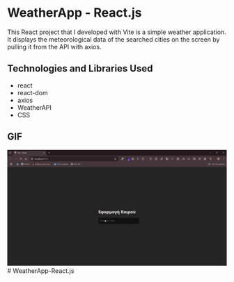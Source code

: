 # WeatherApp - React.js

This React project that I developed with Vite is a simple weather application. It displays the meteorological data of the searched cities on the screen by pulling it from the API with axios.

## Technologies and Libraries Used

- react
- react-dom
- axios
- WeatherAPI
- CSS

## GIF

![Project GIF](public/Vite%20+%20React%20-%20Google%20Chrome%202025-01-27%2003-04-23.gif)#   W e a t h e r A p p - R e a c t . j s 
 
 